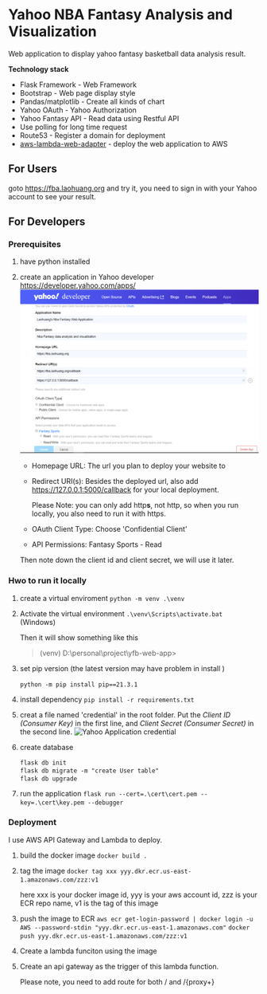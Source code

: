 # Yahoo NBA Fantasy Analysis and Visualization

Web application to display yahoo fantasy basketball data analysis result.

**Technology stack**

- Flask Framework - Web Framework
- Bootstrap - Web page display style
- Pandas/matplotlib - Create all kinds of chart
- Yahoo OAuth - Yahoo Authorization
- Yahoo Fantasy API - Read data using Restful API
- Use polling for long time request
- Route53 - Register a domain for deployment
- [aws-lambda-web-adapter](https://github.com/awslabs/aws-lambda-web-adapter) - deploy the web application to AWS

## For Users

goto https://fba.laohuang.org and try it, you need to sign in with your Yahoo account to see your result.


## For Developers

### Prerequisites

1. have python installed

1. create an application in Yahoo developer https://developer.yahoo.com/apps/
   ![Create Yahoo Application](./docs/create_yahoo_applicaton.png)
   - Homepage URL: The url you plan to deploy your website to
   - Redirect URI(s): Besides the deployed url, also add https://127.0.0.1:5000/callback for your local deployment. 
     
     Please Note: you can only add http**s**, not http, so when you run locally, you also need to run it with https.
   - OAuth Client Type: Choose 'Confidential Client' 
   - API Permissions: Fantasy Sports - Read

   Then note down the client id and client secret, we will use it later.
### Hwo to run it locally


1. create a virtual enviroment 
   `python -m venv .\venv`

1. Activate the virtual environment
   `.\venv\Scripts\activate.bat`  (Windows)

   Then it will show something like this
   > (venv) D:\personal\project\yfb-web-app>

1. set pip version (the latest version may have problem in install )

   `python -m pip install pip==21.3.1`

1. install dependency
   `pip install -r requirements.txt`

1. creat a file named 'credential'  in the root folder. Put the *Client ID (Consumer Key)* in the first line, and *Client Secret (Consumer Secret)* in the second line.
   ![Yahoo Application credential](/flask-web-app/docs/credentaial.png)

1. create database
   ```
   flask db init
   flask db migrate -m "create User table"
   flask db upgrade
   ```

1. run the application
   `flask run --cert=.\cert\cert.pem --key=.\cert\key.pem --debugger`

### Deployment

I use AWS API Gateway and Lambda to deploy.


1. build the docker image
   `docker build .`

2. tag the image
   `docker tag xxx yyy.dkr.ecr.us-east-1.amazonaws.com/zzz:v1`
    
    here xxx is your docker image id, yyy is your aws account id, zzz is your ECR repo name, v1 is the tag of this image

3. push the image to ECR
   `aws ecr get-login-password | docker login -u AWS --password-stdin "yyy.dkr.ecr.us-east-1.amazonaws.com"`
   `docker push yyy.dkr.ecr.us-east-1.amazonaws.com/zzz:v1`

4. Create a lambda funciton using the image

5. Create an api gateway as the trigger of this lambda function.
   
   Please note, you need to add route for both / and /{proxy+}



